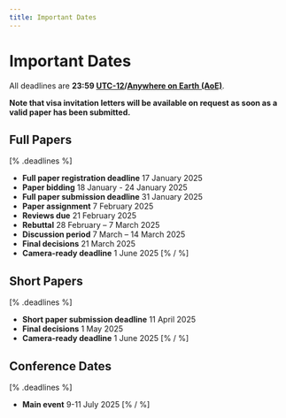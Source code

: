 ```yaml
---
title: Important Dates
---
```


# Important Dates

All deadlines are **23:59 [UTC-12](https://www.timeanddate.com/time/zones/aoe)/[Anywhere on Earth (AoE)](https://en.wikipedia.org/wiki/Anywhere_on_Earth)**.

**Note that visa invitation letters will be available on request as soon as a valid paper has been submitted.**

## Full Papers
[% .deadlines %]
* **Full paper registration deadline** 17 January 2025
* **Paper bidding** 18 January - 24 January 2025
* **Full paper submission deadline** 31 January 2025
* **Paper assignment** 7 February 2025
* **Reviews due** 21 February 2025
* **Rebuttal** 28 February – 7 March 2025
* **Discussion period** 7 March – 14 March 2025
* **Final decisions** 21 March 2025
* **Camera-ready deadline** 1 June 2025
[% / %]

## Short Papers
[% .deadlines %]
* **Short paper submission deadline** 11 April 2025
* **Final decisions** 1 May 2025
* **Camera-ready deadline** 1 June 2025
[% / %]

## Conference Dates
[% .deadlines %]
* **Main event** 9-11 July 2025
[% / %]
